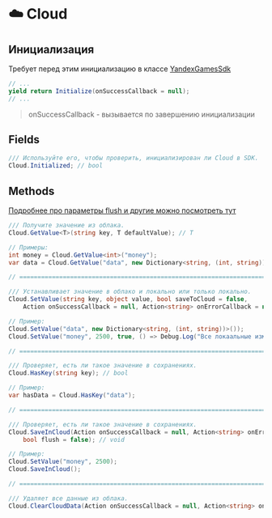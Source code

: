 ﻿# ☁️ Cloud
## Инициализация
Требует перед этим инициализацию в классе [YandexGamesSdk](YandexGamesSdk.md)
```csharp
// ...
yield return Initialize(onSuccessCallback = null);
// ...
```
> onSuccessCallback - вызывается по завершению инициализации

## Fields
```csharp
/// Используйте его, чтобы проверить, инициализирован ли Cloud в SDK.
Cloud.Initialized; // bool
```

## Methods
[Подробнее про параметры flush и другие можно посмотреть тут](https://yandex.ru/dev/games/doc/ru/sdk/sdk-player#ingame-data)
```csharp
/// Получите значение из облака.
Cloud.GetValue<T>(string key, T defaultValue); // T

// Примеры:
int money = Cloud.GetValue<int>("money");
var data = Cloud.GetValue("data", new Dictionary<string, (int, string))>());

// ============================================================================= //

/// Устанавливает значение в облако и локально или только локально.
Cloud.SetValue(string key, object value, bool saveToCloud = false, 
    Action onSuccessCallback = null, Action<string> onErrorCallback = null); // void

// Пример:
Cloud.SetValue("data", new Dictionary<string, (int, string))>());
Cloud.SetValue("money", 2500, true, () => Debug.Log("Все локаальные изменения были отправлены в облако."));

// ============================================================================= //

/// Проверяет, есть ли такое значение в сохранениях.
Cloud.HasKey(string key); // bool

// Пример:
var hasData = Cloud.HasKey("data");

// ============================================================================= //

/// Проверяет, есть ли такое значение в сохранениях.
Cloud.SaveInCloud(Action onSuccessCallback = null, Action<string> onErrorCallback = null, 
    bool flush = false); // void

// Пример:
Cloud.SetValue("money", 2500);
Cloud.SaveInCloud();

// ============================================================================= //

/// Удаляет все данные из облака.
Cloud.ClearCloudData(Action onSuccessCallback = null, Action<string> onErrorCallback = null); // void
```